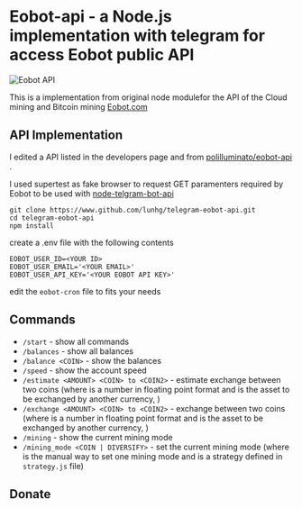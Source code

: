 # Eobot-api - a Node.js implementation with telegram for access Eobot public API

![Eobot API](https://www.eobot.com/eobotlogo.png "Eobot.com")

This is a implementation from original node modulefor the API of the Cloud mining and Bitcoin mining [Eobot.com](https://www.eobot.com/)   


## API Implementation

I edited a API listed in the developers page and from [polilluminato/eobot-api](https://github.com/polilluminato/eobot-api) .

I used supertest as fake browser to request GET paramenters required by Eobot to be used with [node-telgram-bot-api](https://github.com/yagop/node-telegram-bot-api)

```shell
git clone https://www.github.com/lunhg/telegram-eobot-api.git
cd telegram-eobot-api
npm install
```

create a .env file with the following contents

```
EOBOT_USER_ID=<YOUR ID>
EOBOT_USER_EMAIL='<YOUR EMAIL>'
EOBOT_USER_API_KEY='<YOUR EOBOT API KEY>'
```

edit the `eobot-cron` file to fits your needs


## Commands

  - `/start` - show all commands
  - `/balances` - show all balances
  - `/balance <COIN>` - show the <COIN> balances
  - `/speed` - show the account speed
  - `/estimate <AMOUNT> <COIN> to <COIN2>` - estimate exchange between two coins (where <AMOUN> is a number in floating point format and <COIN> is the asset to be exchanged by another currency, <COIN2>)
  - `/exchange <AMOUNT> <COIN> to <COIN2>` - exchange between two coins (where <AMOUN> is a number in floating point format and <COIN> is the asset to be exchanged by another currency, <COIN2>)
  - `/mining` - show the current mining mode
  - `/mining_mode <COIN | DIVERSIFY>` - set the current mining mode (where <COIN> is the manual way to set one mining mode and <DIVERSIFY> is a strategy defined in `strategy.js` file)

## Donate


